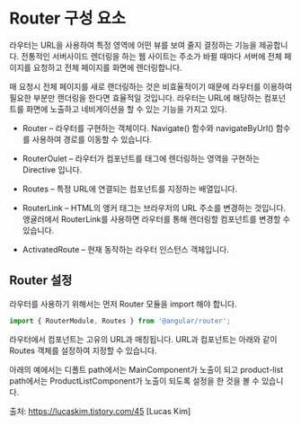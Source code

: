 
# Router 구성 요소


라우터는 URL을 사용하여 특정 영역에 어떤 뷰를 보여 줄지 결정하는 기능을 제공합니다.
전통적인 서버사이드 렌더링을 하는 웹 사이트는 주소가 바뀔 때마다 서버에 전체 페이지를 요청하고 전체 페이지를 화면에 렌더링합니다.


매 요청시 전체 페이지를 새로 랜더링하는 것은 비효율적이기 때문에 라우터를 이용하여 필요한 부분만 랜더링을 한다면 효율적일 것입니다. 
라우터는 URL에 해당하는 컴포넌트를 화면에 노출하고 네비게이션을 할 수 있는 기능을 가지고 있다.


- Router – 라우터를 구현하는 객체이다. Navigate() 함수와 navigateByUrl() 함수를 사용하여 경로를 이동할 수 있습니다.

- RouterOulet – 라우터가 컴포넌트를 <router-outlet>태그에 렌더링하는 영역을 구현하는 Directive 입니다.

- Routes – 특정 URL에 연결되는 컴포넌트를 지정하는 배열입니다.

- RouterLink – HTML의 앵커 태그는 브라우저의 URL 주소를 변경하는 것입니다. 앵귤러에서 RouterLink를 사용하면 라우터를 통해 렌더링할 컴포넌트를 변경할 수 있습니다.

- ActivatedRoute – 현재 동작하는 라우터 인스턴스 객체입니다.

## Router 설정

라우터를 사용하기 위해서는 먼저 Router 모듈을 import 해야 합니다.

```javascript
import { RouterModule, Routes } from '@angular/router';
```

라우터에서 컴포넌트는 고유의 URL과 매칭됩니다.
URL과 컴포넌트는 아래와 같이 Routes 객체를 설정하여 지정할 수 있습니다.



아래의 예에서는 디폴트 path에서는 MainComponent가 노출이 되고 product-list path에서는 ProductListComponent가 노출이 되도록 설정을 한 것을 볼 수 있습니다.

출처: https://lucaskim.tistory.com/45 [Lucas Kim]
